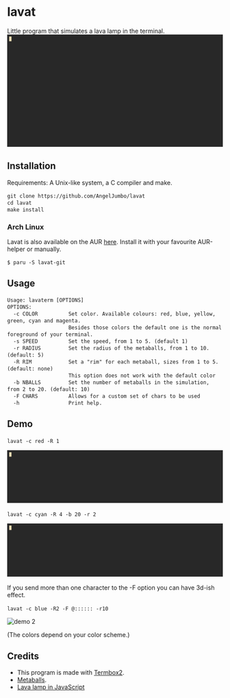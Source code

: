 # lavat

Little program that simulates a lava lamp in the terminal.
![demo](https://github.com/AngelJumbo/lavat/blob/demo/demo/3.gif?raw=true)
## Installation

Requirements: A Unix-like system, a C compiler and make.

```
git clone https://github.com/AngelJumbo/lavat
cd lavat
make install
```

### Arch Linux
Lavat is also available on the AUR [here](https://aur.archlinux.org/packages/lavat-git). Install it with your favourite AUR-helper or manually.
```
$ paru -S lavat-git
```
## Usage

```
Usage: lavaterm [OPTIONS]
OPTIONS:
  -c COLOR          Set color. Available colours: red, blue, yellow, green, cyan and magenta.
                    Besides those colors the default one is the normal foreground of your terminal.
  -s SPEED          Set the speed, from 1 to 5. (default 1)
  -r RADIUS         Set the radius of the metaballs, from 1 to 10. (default: 5)
  -R RIM            Set a "rim" for each metaball, sizes from 1 to 5. (default: none)
                    This option does not work with the default color
  -b NBALLS         Set the number of metaballs in the simulation, from 2 to 20. (default: 10)
  -F CHARS          Allows for a custom set of chars to be used
  -h                Print help.
```

## Demo

`lavat -c red -R 1`

![demo 1](https://github.com/AngelJumbo/lavat/blob/demo/demo/1.gif?raw=true)


`lavat -c cyan -R 4 -b 20 -r 2`

![demo 2](https://github.com/AngelJumbo/lavat/blob/demo/demo/2.gif?raw=true)

If you send more than one character to the -F option you can have 3d-ish effect.

`lavat -c blue -R2 -F @:::::: -r10`

![demo 2](https://github.com/AngelJumbo/lavat/blob/demo/demo/4.gif?raw=true)

(The colors depend on your color scheme.)

## Credits

  - This program is made with [Termbox2](https://github.com/termbox/termbox2).
  - [Metaballs](https://en.wikipedia.org/wiki/Metaballs).
  - [Lava lamp in JavaScript](https://codeguppy.com/site/tutorials/lava-lamp.html)
